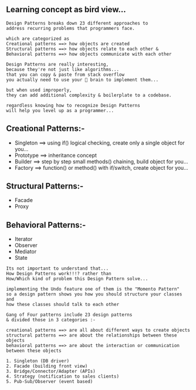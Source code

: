 
## Learning concept as bird view...

```
Design Patterns breaks down 23 different approaches to 
address recurring problems that programmers face.

which are categorized as 
Creational patterns ==> how objects are created 
Structural patterns ==> how objects relate to each other & 
Behavioral patterns ==> how objects communicate with each other
```


```
Design Patterns are really interesting,
because they're not just like algorithms... 
that you can copy & paste from stack overflow 
you actually need to use your 🧠 brain to implement them...

but when used improperly, 
they can add additional complexity & boilerplate to a codebase.

regardless knowing how to recognize Design Patterns 
will help you level up as a programmer...
```

## Creational Patterns:-
* Singleton ==> using if() logical checking, create only a single object for you...
* Prototype ==> inheritance concept
* Builder   ==> step by step small methods() chaining, build object for you...
* Factory   ==> function() or method() with if/switch, create object for you...


## Structural Patterns:-
* Facade
* Proxy

## Behavioral Patterns:-
* Iterator
* Observer
* Mediator
* State

```
Its not important to understand that...
How Design Patterns work!!!? rather than
How/Which kind of problem this Design Pattern solve...
```

```
implementing the Undo feature one of them is the "Momento Pattern"
so a design pattern shows you how you should structure your classes and 
how these classes should talk to each other 
```

```
Gang of Four patterns include 23 design patterns 
& divided those in 3 categories :-

creational patterns ==> are all about different ways to create objects 
structural patterns ==> are about the relationships between these objects 
behavioral patterns ==> are about the interaction or communication between these objects
```


```
1. Singleton (DB driver)
2. Facade (building front view)
3. Bridge/Connector/Adapter (APIs)
4. Strategy (notification to sales clients)
5. Pub-Sub/Observer (event based)
```
